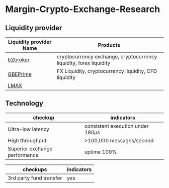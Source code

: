 # Margin-Crypto-Exchange-Research
## Liquidity provider

Liquidity provider Name | Products
------------ | -------------
[b2broker](https://www.b2broker.net) | cryptocurrency exchange, cryptocurrency liquidity, forex liquidity
[GBEPrime](https://gbeprime.com) | FX Liquidity, cryptocurrency liquidity, CFD liquidity
[LMAX](https://www.lmaxdigital.com/overview/)| 

## Technology
checkup | indicators
------------| ----------
Ultra-low latency | consistent execution under 180μs
High throughput   | >100,000 messages/second
Superior exchange performance | uptime 100%

checkups | indicators
------------| -----------
3rd party fund transfer | yes

